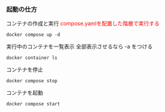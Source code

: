 ### 起動の仕方
コンテナの作成と実行
<font color="red">compose.yamlを配置した階層で実行する</font>
```
docker compose up -d
```
実行中のコンテナを一覧表示 全部表示させるなら -a をつける
```
docker container ls
```
コンテナを停止
```
docker compose stop
```
コンテナを起動
```
docker compose start
```